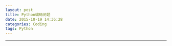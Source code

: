 ```yaml
---
layout: post
title: Python编码问题
date: 2015-10-19 14:36:28
categories: Coding
tags: Python
---
```




------
